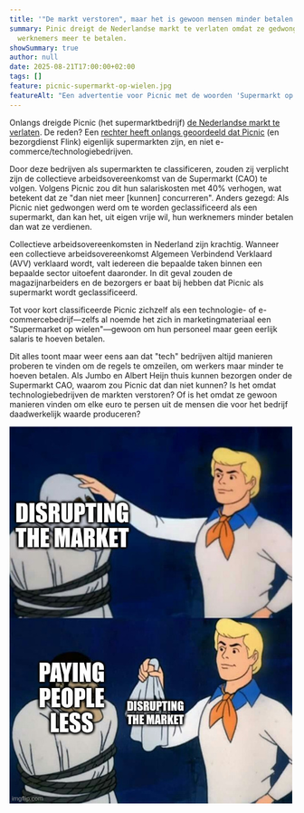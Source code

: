 ```yaml
---
title: '"De markt verstoren", maar het is gewoon mensen minder betalen.'
summary: Pinic dreigt de Nederlandse markt te verlaten omdat ze gedwongen wordt
  werknemers meer te betalen.
showSummary: true
author: null
date: 2025-08-21T17:00:00+02:00
tags: []
feature: picnic-supermarkt-op-wielen.jpg
featureAlt: "Een advertentie voor Picnic met de woorden 'Supermarkt op wielen'"
---
```

Onlangs dreigde Picnic (het supermarktbedrijf) [de Nederlandse markt te verlaten](https://nos.nl/artikel/2579297-picnic-dreigt-met-vertrek-uit-nederland). De reden? Een [rechter heeft onlangs geoordeeld dat Picnic](https://uitspraken.rechtspraak.nl/details?id=ECLI:NL:GHARL:2025:3772&showbutton=true&keyword=ECLI%253aNL%253aGHARL%253a2025%253a3772&idx=1) (en bezorgdienst Flink) eigenlijk supermarkten zijn, en niet e-commerce/technologiebedrijven.

Door deze bedrijven als supermarkten te classificeren, zouden zij verplicht zijn de collectieve arbeidsovereenkomst van de Supermarkt (CAO) te volgen. Volgens Picnic zou dit hun salariskosten met 40% verhogen, wat betekent dat ze "dan niet meer [kunnen] concurreren". Anders gezegd: Als Picnic niet gedwongen werd om te worden geclassificeerd als een supermarkt, dan kan het, uit eigen vrije wil, hun werknemers minder betalen dan wat ze verdienen.

Collectieve arbeidsovereenkomsten in Nederland zijn krachtig. Wanneer een collectieve arbeidsovereenkomst Algemeen Verbindend Verklaard (AVV) verklaard wordt, valt iedereen die bepaalde taken binnen een bepaalde sector uitoefent daaronder. In dit geval zouden de magazijnarbeiders en de bezorgers er baat bij hebben dat Picnic als supermarkt wordt geclassificeerd.

Tot voor kort classificeerde Picnic zichzelf als een technologie- of e-commercebedrijf—zelfs al noemde het zich in marketingmateriaal een "Supermarket op wielen"—gewoon om hun personeel maar geen eerlijk salaris te hoeven betalen.

Dit alles toont maar weer eens aan dat "tech" bedrijven altijd manieren proberen te vinden om de regels te omzeilen, om werkers maar minder te hoeven betalen. Als Jumbo en Albert Heijn thuis kunnen bezorgen onder de Supermarkt CAO, waarom zou Picnic dat dan niet kunnen? Is het omdat technologiebedrijven de markten verstoren? Of is het omdat ze gewoon manieren vinden om elke euro te persen uit de mensen die voor het bedrijf daadwerkelijk waarde produceren?

![Meme: Scooby-doo gezicht wordt onthuld - Het verstoren van markten is gewoon mensen minder betalen](disrupt.jpg)
